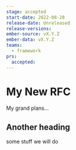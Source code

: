 ```yaml
---
stage: accepted
start-date: 2022-08-28
release-date: Unreleased
release-versions:
ember-source: vX.Y.Z
ember-data: vX.Y.Z
teams:
  - framework
prs:
  accepted:
---
```


# My New RFC

My grand plans...

## Another heading

some stuff we will do
